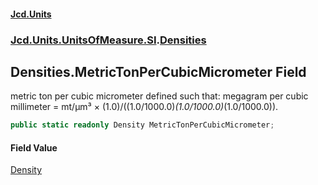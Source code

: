 #### [Jcd.Units](index.md 'index')

### [Jcd.Units.UnitsOfMeasure.SI](Jcd.Units.UnitsOfMeasure.SI.md 'Jcd.Units.UnitsOfMeasure.SI').[Densities](Densities.md 'Jcd.Units.UnitsOfMeasure.SI.Densities')

## Densities.MetricTonPerCubicMicrometer Field

metric ton per cubic micrometer defined such that: megagram per cubic millimeter = mt/μm³ ×
(1.0)/((1.0/1000.0)*(1.0/1000.0)*(1.0/1000.0)).

```csharp
public static readonly Density MetricTonPerCubicMicrometer;
```

#### Field Value

[Density](Density.md 'Jcd.Units.UnitTypes.Density')